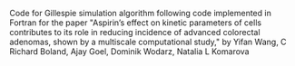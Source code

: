 Code for Gillespie simulation algorithm following code implemented in Fortran for the paper "Aspirin’s effect on kinetic parameters of cells contributes to its role in reducing incidence of advanced colorectal adenomas, shown by a multiscale computational study," by
Yifan Wang, C Richard Boland, Ajay Goel, Dominik Wodarz, Natalia L Komarova
